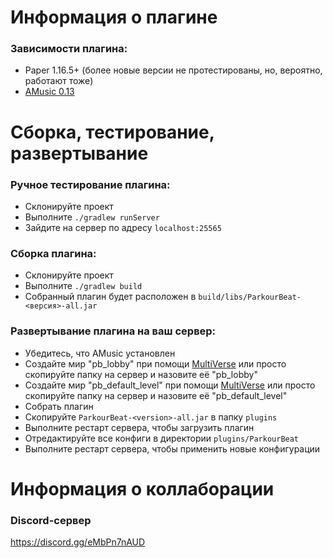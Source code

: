 # Информация о плагине

### Зависимости плагина:

- Paper 1.16.5+ (более новые версии не протестированы, но, вероятно, работают тоже)
- [AMusic 0.13](https://spigotmc.org/resources/108835)

# Сборка, тестирование, развертывание

### Ручное тестирование плагина:

- Склонируйте проект
- Выполните `./gradlew runServer`
- Зайдите на сервер по адресу `localhost:25565`

### Сборка плагина:

- Склонируйте проект
- Выполните `./gradlew build`
- Собранный плагин будет расположен в `build/libs/ParkourBeat-<версия>-all.jar`

### Развертывание плагина на ваш сервер:

- Убедитесь, что AMusic установлен
- Создайте мир "pb_lobby" при помощи [MultiVerse](https://spigotmc.org/resources/390) или просто скопируйте папку на
  сервер и назовите её "pb_lobby"
- Создайте мир "pb_default_level" при помощи [MultiVerse](https://spigotmc.org/resources/390) или просто скопируйте
  папку на сервер и назовите её "pb_default_level"
- Собрать плагин
- Скопируйте `ParkourBeat-<version>-all.jar` в папку `plugins`
- Выполните рестарт сервера, чтобы загрузить плагин
- Отредактируйте все конфиги в директории `plugins/ParkourBeat`
- Выполните рестарт сервера, чтобы применить новые конфигурации

# Информация о коллаборации

### Discord-сервер
https://discord.gg/eMbPn7nAUD
